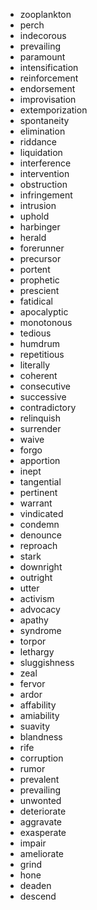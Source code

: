 * zooplankton
* perch
* indecorous
* prevailing
* paramount
* intensification
* reinforcement
* endorsement
* improvisation
* extemporization
* spontaneity
* elimination
* riddance
* liquidation
* interference
* intervention
* obstruction
* infringement
* intrusion
* uphold
* harbinger
* herald
* forerunner
* precursor
* portent
* prophetic
* prescient
* fatidical
* apocalyptic
* monotonous
* tedious
* humdrum
* repetitious
* literally
* coherent
* consecutive
* successive
* contradictory
* relinquish
* surrender
* waive
* forgo
* apportion
* inept
* tangential
* pertinent
* warrant
* vindicated
* condemn
* denounce
* reproach
* stark
* downright
* outright
* utter
* activism
* advocacy
* apathy
* syndrome
* torpor
* lethargy
* sluggishness
* zeal
* fervor
* ardor
* affability
* amiability
* suavity
* blandness
* rife
* corruption
* rumor
* prevalent
* prevailing
* unwonted
* deteriorate
* aggravate
* exasperate
* impair
* ameliorate
* grind
* hone
* deaden
* descend
